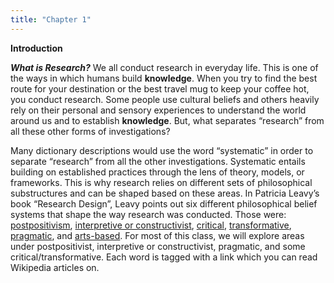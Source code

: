 ```yaml
---
title: "Chapter 1" 
---
```


**Introduction**

_**What is Research?**_
We all conduct research in everyday life. This is one of the ways in which humans build **knowledge**. When you try to find the best route for your destination or the best travel mug to keep your coffee hot, you conduct research. Some people use cultural beliefs and others heavily rely on their personal and sensory experiences to understand the world around us and to establish **knowledge**. But, what separates “research” from all these other forms of investigations? 

Many dictionary descriptions would use the word “systematic” in order to separate “research” from all the other investigations. Systematic entails building on established practices through the lens of theory, models, or frameworks. This is why research relies on different sets of philosophical substructures and can be shaped based on these areas. In Patricia Leavy’s book “Research Design”, Leavy points out six different philosophical belief systems that shape the way research was conducted. Those were: [postpositivism](https://en.wikipedia.org/wiki/Postpositivism), [interpretive or constructivist](https://en.wikipedia.org/wiki/Constructivism_philosophy_of_education), [critical](https://en.wikipedia.org/wiki/Critical_theory), [transformative](https://en.wikipedia.org/wiki/Transformative_research), [pragmatic](https://en.wikipedia.org/wiki/Pragmaticism), and [arts-based](https://en.wikipedia.org/wiki/Art-based_research). For most of this class, we will explore areas under postpositivist, interpretive or constructivist, pragmatic, and some critical/transformative. Each word is tagged with a link which you can read Wikipedia articles on. 


